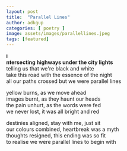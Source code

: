 ```yaml
---
layout: post
title:  "Parallel Lines"
author: adkgup
categories: [ poetry ]
image: assets/images/parallellines.jpeg
tags: [featured]
---
```

<strong>i<br />ntersecting highways under the city lights<br /></strong>
telling us that we're black and white<br />
take this road with the essence of the night<br />
all our paths crossed but we were parallel lines<br />

yellow burns, as we move ahead<br />
images burnt, as they haunt our heads<br />
the pain unhurt, as the words were fed<br />
we never lost, it was all bright and red<br />

destinies aligned, stay with me, just sit<br />
our colours combined, heartbreak was a myth<br />
thoughts resigned, this ending was so fit<br />
to realise we were parallel lines to begin with<br />
